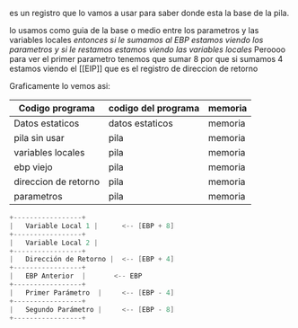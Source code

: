 es un registro que lo vamos a usar para saber donde esta la base de la pila. 

lo usamos como guia de la base o medio entre los parametros y las variables locales 
	*entonces si le sumamos al EBP estamos viendo los parametros y si le restamos estamos viendo las variables locales* 
Peroooo para ver el primer parametro tenemos que sumar 8 por que si sumamos 4 estamos viendo el [[EIP]] que es el registro de direccion de retorno  

Graficamente lo vemos asi:

| Codigo programa      | codigo del programa | memoria |
| -------------------- | ------------------- | ------- |
| Datos estaticos      | datos estaticos     | memoria |
| pila sin usar        | pila                | memoria |
| variables locales    | pila                | memoria |
| ebp viejo            | pila                | memoria |
| direccion de retorno | pila                | memoria |
| parametros           | pila                | memoria |

```c
+-----------------+        
|   Variable Local 1 |      <-- [EBP + 8]
+-----------------+
|   Variable Local 2 |  
+-----------------+
|   Dirección de Retorno |  <-- [EBP + 4]
+-----------------+
|   EBP Anterior  |       <-- EBP
+-----------------+
|   Primer Parámetro  |     <-- [EBP - 4]
+-----------------+
|   Segundo Parámetro |     <-- [EBP - 8]
+-----------------+

```

